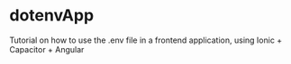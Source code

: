 # dotenvApp
Tutorial on how to use the .env file in a frontend application, using Ionic + Capacitor + Angular

